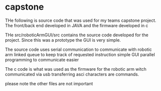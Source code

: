 # capstone
THe following is source code that was used for my teams capstone project.  The front/back end developed in JAVA and the firmware developed in c

THe src/roboticArmGUI/src contains the source code developed for the project.  Since this was a prototype the GUI is very simple.

The source code uses 
  serial communication to communicate with robotic arm
  linked queue to keep track of requested instruction
  simple GUI
  parallel programming to communicate easier
  
  
The c code is what was used as the firmware for the robotic arm witch communicated via usb transferring asci characters are commands.
  
please note the other files are not important
